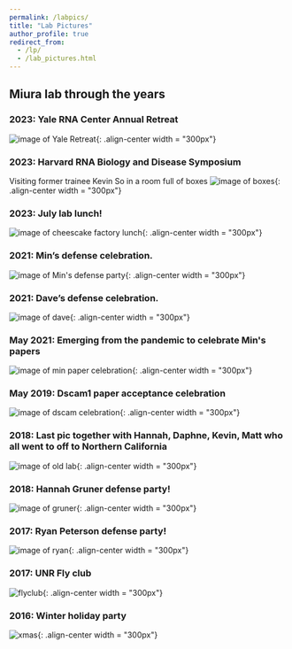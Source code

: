 ```yaml
---
permalink: /labpics/
title: "Lab Pictures"
author_profile: true
redirect_from: 
  - /lp/
  - /lab_pictures.html
---
```

## Miura lab through the years  

### 2023: Yale RNA Center Annual Retreat
![image of Yale Retreat](/images/Yale_RNA_retreat_23.jpg){: .align-center width = "300px"}

### 2023: Harvard RNA Biology and Disease Symposium
Visiting former trainee Kevin So in a room full of boxes
![image of boxes](/images/Harvard_23.jpg){: .align-center width = "300px"}

### 2023: July lab lunch!
![image of cheescake factory lunch](/images/cheesecake.jpg){: .align-center width = "300px"}


### 2021: Min’s defense celebration.
![image of Min's defense party](/images/min_Defense_copy.jpeg){: .align-center width = "300px"}


### 2021: Dave’s defense celebration.
![image of dave](/images/Dave.jpeg){: .align-center width = "300px"}


### May 2021: Emerging from the pandemic to celebrate Min's papers
![image of min paper celebration](/images/post_pandemic.jpg){: .align-center width = "300px"}


### May 2019: Dscam1 paper acceptance celebration 
![image of dscam celebration](/images/dscam1_party.jpg){: .align-center width = "300px"}
 

### 2018: Last pic together with Hannah, Daphne, Kevin, Matt who all went to off to Northern California 
![image of old lab](/images/lab_pic.jpeg){: .align-center width = "300px"}

### 2018: Hannah Gruner defense party!
![image of gruner](/images/gruner_defense.jpg){: .align-center width = "300px"}


### 2017: Ryan Peterson defense party!
![image of ryan](/images/ryan.jpg){: .align-center width = "300px"}


### 2017: UNR Fly club
![flyclub](/images/fly_club_2017.jpg){: .align-center width = "300px"}


### 2016: Winter holiday party
![xmas](/images/holiday.jpg){: .align-center width = "300px"}



